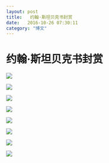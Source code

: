 ```yaml
---
layout: post
title:   约翰·斯坦贝克书封赏
date:   2016-10-26 07:30:11
category: "博文"
---
```

# 约翰·斯坦贝克书封赏


![](http://7xoc51.com1.z0.glb.clouddn.com/%E6%96%AF%E5%9D%A6%E8%B4%9D%E5%85%8B%201.jpg)


![](http://7xoc51.com1.z0.glb.clouddn.com/%E6%96%AF%E5%9D%A6%E8%B4%9D%E5%85%8B%202.jpg)

![](http://7xoc51.com1.z0.glb.clouddn.com/%E6%96%AF%E5%9D%A6%E8%B4%9D%E5%85%8B%203.jpg)

![](http://7xoc51.com1.z0.glb.clouddn.com/%E6%96%AF%E5%9D%A6%E8%B4%9D%E5%85%8B%204.jpg)

![](http://7xoc51.com1.z0.glb.clouddn.com/%E6%96%AF%E5%9D%A6%E8%B4%9D%E5%85%8B%205.jpg)

![](http://7xoc51.com1.z0.glb.clouddn.com/%E6%96%AF%E5%9D%A6%E8%B4%9D%E5%85%8B%206.jpg)

![](http://7xoc51.com1.z0.glb.clouddn.com/%E6%96%AF%E5%9D%A6%E8%B4%9D%E5%85%8B%207.jpg)

![](http://7xoc51.com1.z0.glb.clouddn.com/%E6%96%AF%E5%9D%A6%E8%B4%9D%E5%85%8B%208.jpg)